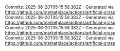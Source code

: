 Commits: 2025-06-20T05:15:58.382Z - Generated via https://github.com/marketplace/actions/artificial-grass
<br>
Commits: 2025-06-20T05:15:58.382Z - Generated via https://github.com/marketplace/actions/artificial-grass
<br>
Commits: 2025-06-20T05:15:58.382Z - Generated via https://github.com/marketplace/actions/artificial-grass
<br>
Commits: 2025-06-20T05:15:58.382Z - Generated via https://github.com/marketplace/actions/artificial-grass
<br>
